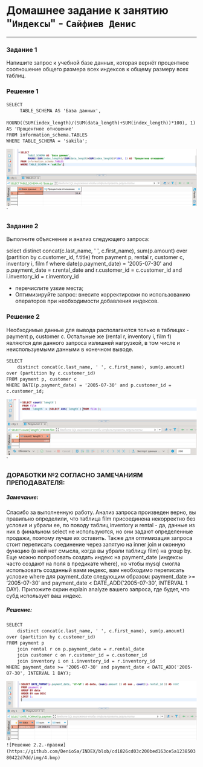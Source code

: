 # Домашнее задание к занятию "`Индексы`" - `Сайфиев Денис`
---

### Задание 1

Напишите запрос к учебной базе данных, которая вернёт процентное соотношение общего размера всех индексов к общему размеру всех таблиц.


### Решение 1
```
SELECT  
     TABLE_SCHEMA AS 'База данных',
     ROUND((SUM(index_length)/(SUM(data_length)+SUM(index_length))*100), 1) AS 'Процентное отношение'
FROM information_schema.TABLES
WHERE TABLE_SCHEMA = 'sakila';
```
![Решение 1](https://github.com/DenioSa/INDEX/blob/82263a18a84bb3aec789ad950fff6800339198cc/img/1.bmp)`



### Задание 2

Выполните объяснение и анализ следующего запроса:

select distinct concat(c.last_name, ' ', c.first_name), sum(p.amount) over (partition by c.customer_id, f.title)
from payment p, rental r, customer c, inventory i, film f
where date(p.payment_date) = '2005-07-30' and p.payment_date = r.rental_date and r.customer_id = c.customer_id and i.inventory_id = r.inventory_id
* перечислите узкие места;
* Оптимизируйте запрос: внесите корректировки по использованию операторов при необходимости добавления индексов.

### Решение 2

Необходимые данные для вывода располагаются только в таблицах - payment p, customer c. Остальные же (rental r,  inventory i, film f) являются для данного запроса излишней нагрузкой, в том числе и неиспользуемыми данными в конечном выводе. 

```
SELECT
	distinct concat(c.last_name, ' ', c.first_name), sum(p.amount) over (partition by c.customer_id) 
FROM payment p, customer c 
WHERE DATE(p.payment_date) = '2005-07-30' and p.customer_id = c.customer_id;
```

![Решение 2](https://github.com/DenioSa/INDEX/blob/82263a18a84bb3aec789ad950fff6800339198cc/img/2.bmp)`



### ДОРАБОТКИ №2 СОГЛАСНО ЗАМЕЧАНИЯМ ПРЕПОДАВАТЕЛЯ:

##### Замечание:
Спасибо за выполненную работу.
Анализ запроса произведен верно, вы правильно определили, что таблица film присоединена некорректно без условия и убрали ее, по поводу таблиц inventory и rental - да, данные из них в финальном select не используются, но они задают определенные продажи, поэтому лучше их оставить. Также для оптимизация запроса стоит переписать соединение через запятую на inner join и оконную функцию (в ней нет смысла, когда вы убрали таблицу film) на group by.
Еще можно попробовать создать индекс на payment_date (индексы часто создают на поля в предикате where), но чтобы mysql смогла использовать созданный вами индекс, вам необходимо переписать условие where для payment_date следующим образом: payment_date >= ‘2005-07-30’ and payment_date < DATE_ADD(‘2005-07-30’, INTERVAL 1 DAY).
Приложите скрин explain analyze вашего запроса, где будет, что субд использует ваш индекс.


##### Решение:

```
SELECT
	distinct concat(c.last_name, ' ', c.first_name), sum(p.amount) over (partition by c.customer_id)
FROM payment p
    join rental r on p.payment_date = r.rental_date
    join customer c on r.customer_id = c.customer_id
    join inventory i on i.inventory_id = r.inventory_id 
WHERE payment_date >= '2005-07-30' and payment_date < DATE_ADD('2005-07-30', INTERVAL 1 DAY);
```
![Решение 2.1.-правки](https://github.com/DenioSa/INDEX/blob/cd1826cd03c200bed163ce5a123850380422d7dd/img/3.bmp)`
![Решение 2.2.-правки](https://github.com/DenioSa/INDEX/blob/cd1826cd03c200bed163ce5a123850380422d7dd/img/4.bmp)`
